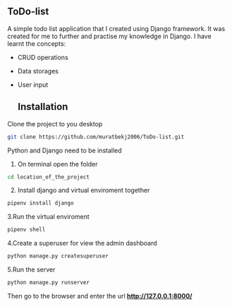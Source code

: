   ## ToDo-list
A simple todo list application that I created using Django framework. It was created for me to further and practise my knowledge in Django.
I have learnt the concepts:
- CRUD operations
- Data storages
- User input

  ## Installation

Clone the project to you desktop
```bash
git clone https://github.com/muratbekj2006/ToDo-list.git
```

Python and Django need to be installed

1. On terminal open the folder
   
```bash
cd location_of_the_project
```

2. Install django and virtual enviroment together
   
```bash
pipenv install django
```

3.Run the virtual enviroment

```bash
pipenv shell
```

4.Create a superuser for view the admin dashboard
```bash
python manage.py createsuperuser
```

5.Run the server

```bash
python manage.py runserver
```

Then go to the browser and enter the url **http://127.0.0.1:8000/**

